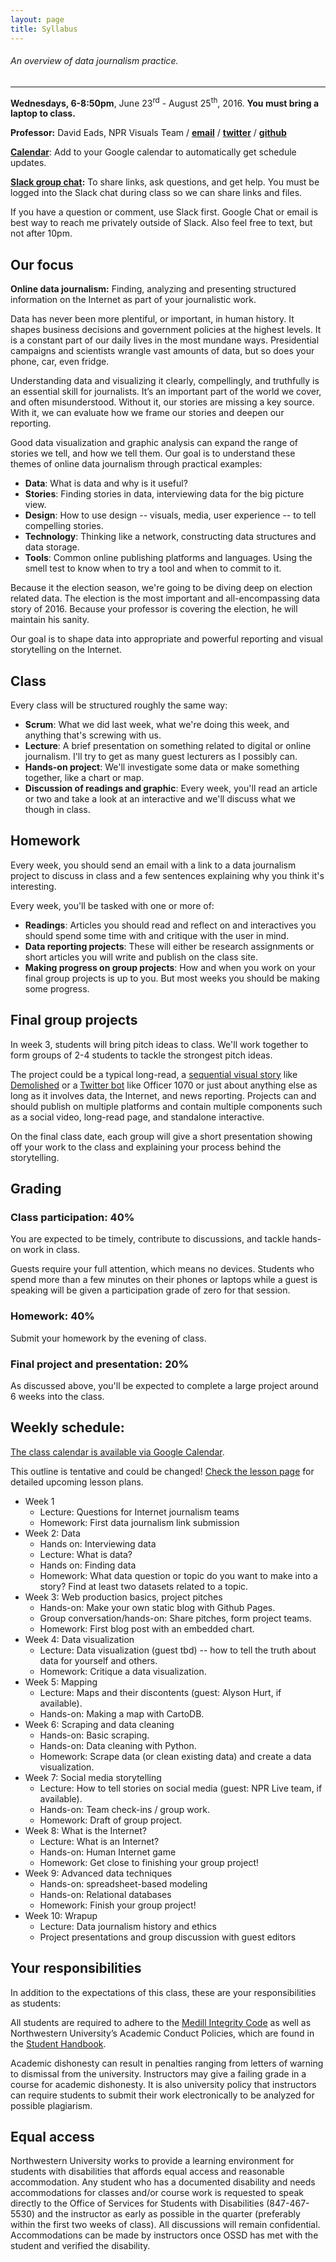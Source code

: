 ```yaml
---
layout: page
title: Syllabus
---
```


###### An overview of data journalism practice.

---

**Wednesdays, 6-8:50pm**, June 23<sup>rd</sup> - August 25<sup>th</sup>, 2016. **You must bring a laptop to class.**

**Professor:** David Eads, NPR Visuals Team / **[email](mailto:davideads@gmail.com)** / **[twitter](https://twitter.com/eads)** / **[github](https://github.com/eads)**

**[Calendar](https://calendar.google.com/calendar/embed?src=u829j0kq4i66s97t8sfrcdj7oc%40group.calendar.google.com&ctz=America/New_York&mode=AGENDA)**: Add to your Google calendar to automatically get schedule updates.

**[Slack group chat](https://nwudigitalframeworks.slack.com/):** To share links, ask questions, and get help. You must be logged into the Slack chat during class so we can share links and files.

If you have a question or comment, use Slack first. Google Chat or email is best way to reach me privately outside of Slack. Also feel free to text, but not after 10pm.


## Our focus

**Online data journalism:** Finding, analyzing and presenting structured information on the Internet as part of your journalistic work.

Data has never been more plentiful, or important, in human history. It shapes business decisions and government policies at the highest levels. It is a constant part of our daily lives in the most mundane ways. Presidential campaigns and scientists wrangle vast amounts of data, but so does your phone, car, even fridge.

Understanding data and visualizing it clearly, compellingly, and truthfully is an essential skill for journalists. It’s an important part of the world we cover, and often misunderstood. Without it, our stories are missing a key source. With it, we can evaluate how we frame our stories and deepen our reporting.

Good data visualization and graphic analysis can expand the range of stories we tell, and how we tell them. Our goal is to understand these themes of online data journalism through practical examples:

* **Data**: What is data and why is it useful?
* **Stories**: Finding stories in data, interviewing data for the big picture view.
* **Design**: How to use design -- visuals, media, user experience -- to tell compelling stories. 
* **Technology**: Thinking like a network, constructing data structures and data storage.
* **Tools**: Common online publishing platforms and languages. Using the smell test to know when to try a tool and when to commit to it.

Because it the election season, we're going to be diving deep on election related data. The election is the most important and all-encompassing data story of 2016. Because your professor is covering the election, he will maintain his sanity.

Our goal is to shape data into appropriate and powerful reporting and visual storytelling on the Internet.

## Class

Every class will be structured roughly the same way:

* **Scrum**: What we did last week, what we're doing this week, and anything that's screwing with us.
* **Lecture**: A brief presentation on something related to digital or online journalism. I'll try to get as many guest lecturers as I possibly can. 
* **Hands-on project**: We'll investigate some data or make something together, like a chart or map.
* **Discussion of readings and graphic**: Every week, you'll read an article or two and take a look at an interactive and we'll discuss what we though in class. 

## Homework

Every week, you should send an email with a link to a data journalism project to discuss in class and a few sentences explaining why you think it's interesting.

Every week, you'll be tasked with one or more of:

* **Readings**: Articles you should read and reflect on and interactives you should spend some time with and critique with the user in mind. 
* **Data reporting projects**: These will either be research assignments or short articles you will write and publish on the class site.
* **Making progress on group projects**: How and when you work on your final group projects is up to you. But most weeks you should be making some progress.

## Final group projects

In week 3, students will bring pitch ideas to class. We'll work together to form groups of 2-4 students to tackle the strongest pitch ideas.

The project could be a typical long-read, a [sequential visual story](https://source.opennews.org/en-US/learning/evolution-nprs-picture-stories/) like [Demolished](http://apps.npr.org/lookatthis/posts/publichousing/) or a [Twitter bot](https://twitter.com/officer1070) like Officer 1070 or just about anything else as long as it involves data, the Internet, and news reporting. Projects can and should publish on multiple platforms and contain multiple components such as a social video, long-read page, and standalone interactive.

On the final class date, each group will give a short presentation showing off your work to the class and explaining your process behind the storytelling.

## Grading

### Class participation: 40%

You are expected to be timely, contribute to discussions, and tackle hands-on work in class.

Guests require your full attention, which means no devices. Students who spend more than a few minutes on their phones or laptops while a guest is speaking will be given a participation grade of zero for that session.

### Homework: 40%

Submit your homework by the evening of class.

### Final project and presentation: 20%

As discussed above, you'll be expected to complete a large project around 6 weeks into the class. 

## Weekly schedule:

[The class calendar is available via Google Calendar](https://calendar.google.com/calendar/embed?src=2dk0ef0ju0pgm89p25cnaflsvk%40group.calendar.google.com&ctz=America/New_York&mode=AGENDA).

This outline is tentative and could be changed! [Check the lesson page](http://digitalframeworks.ghost.io/tag/lessons/) for detailed upcoming lesson plans.

* Week 1
  * Lecture: Questions for Internet journalism teams
  * Homework: First data journalism link submission
* Week 2: Data
  * Hands on: Interviewing data
  * Lecture: What is data?
  * Hands on: Finding data
  * Homework: What data question or topic do you want to make into a story? Find at least two datasets related to a topic.
* Week 3: Web production basics, project pitches
  * Hands-on: Make your own static blog with Github Pages.
  * Group conversation/hands-on: Share pitches, form project teams.
  * Homework: First blog post with an embedded chart.
* Week 4: Data visualization
  * Lecture: Data visualization (guest tbd) -- how to tell the truth about data for yourself and others.
  * Homework: Critique a data visualization.
* Week 5: Mapping
  * Lecture: Maps and their discontents (guest: Alyson Hurt, if available).
  * Hands-on: Making a map with CartoDB.
* Week 6: Scraping and data cleaning
  * Hands-on: Basic scraping.
  * Hands-on: Data cleaning with Python.
  * Homework: Scrape data (or clean existing data) and create a data visualization.
* Week 7: Social media storytelling
  * Lecture: How to tell stories on social media (guest: NPR Live team, if available).
  * Hands-on: Team check-ins / group work.
  * Homework: Draft of group project.
* Week 8: What is the Internet?
  * Lecture: What is an Internet?
  * Hands-on: Human Internet game
  * Homework: Get close to finishing your group project!
* Week 9: Advanced data techniques
  * Hands-on: spreadsheet-based modeling
  * Hands-on: Relational databases
  * Homework: Finish your group project!
* Week 10: Wrapup
  * Lecture: Data journalism history and ethics
  * Project presentations and group discussion with guest editors

## Your responsibilities

In addition to the expectations of this class, these are your responsibilities as students:

All students are required to adhere to the [Medill Integrity Code](http://www.medill.northwestern.edu/student-life/academic-integrity-policy/) as well as Northwestern University’s Academic Conduct Policies, which are found in the [Student Handbook](http://www.northwestern.edu/studentaffairs/publications/media/pdfs/handbook.pdf).

Academic dishonesty can result in penalties ranging from letters of warning to dismissal from the university. Instructors may give a failing grade in a course for academic dishonesty. It is also university policy that instructors can require students to submit their work electronically to be analyzed for possible plagiarism.

## Equal access

Northwestern University works to provide a learning environment for students with disabilities that affords equal access and reasonable accommodation. Any student who has a documented disability and needs accommodations for classes and/or course work is requested to speak directly to the Office of Services for Students with Disabilities (847-467-5530) and the instructor as early as possible in the quarter (preferably within the first two weeks of class). All discussions will remain confidential. Accommodations can be made by instructors once OSSD has met with the student and verified the disability.
